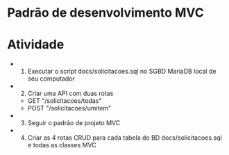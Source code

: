 # Padrão de desenvolvimento MVC
# Atividade
- 1. Executar o script docs/solicitacoes.sql no SGBD MariaDB local de seu computador
- 2. Criar uma API com duas rotas
	- GET "/solicitacoes/todas"
	- POST "/solicitacoes/umitem"
- 3. Seguir o padrão de projeto MVC
- 4. Criar as 4 rotas CRUD para cada tabela do BD docs/solicitacoes.sql e todas as classes MVC